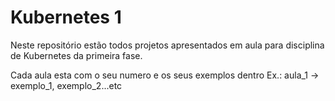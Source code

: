# Kubernetes 1

Neste repositório estão todos projetos apresentados em aula para disciplina de Kubernetes da primeira fase. 

Cada aula esta com o seu numero e os seus exemplos dentro Ex.: aula_1 -> exemplo_1, exemplo_2...etc 
